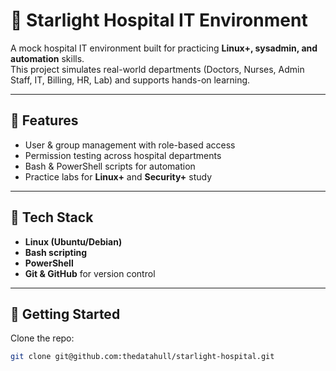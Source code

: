 # 🏥 Starlight Hospital IT Environment

A mock hospital IT environment built for practicing **Linux+, sysadmin, and automation** skills.  
This project simulates real-world departments (Doctors, Nurses, Admin Staff, IT, Billing, HR, Lab) and supports hands-on learning.

---

## 🔹 Features
- User & group management with role-based access
- Permission testing across hospital departments
- Bash & PowerShell scripts for automation
- Practice labs for **Linux+** and **Security+** study

---

## 🔹 Tech Stack
- **Linux (Ubuntu/Debian)**
- **Bash scripting**
- **PowerShell**
- **Git & GitHub** for version control

---

## 🔹 Getting Started
Clone the repo:
```bash
git clone git@github.com:thedatahull/starlight-hospital.git
